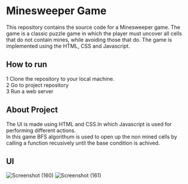 
# Minesweeper Game
This repository contains the source code for a Minesweeper game.
The game is a classic puzzle game in which the player must uncover all cells that do not contain mines, while avoiding those that do. The game is implemented using the HTML, CSS and Javascript.


## How to run
1 Clone the repository to your local machine.\
2 Go to project repository\
3 Run a web server
## About Project
The UI is made using HTML and CSS.In which Javascript is used for performing different actions.\
In this game BFS algorithum is used to open up the non mined cells by calling a function recusively until the base condition is achived.
## UI

![Screenshot (160)](https://github.com/Srishti8827/Minesweeper-Game/assets/110181551/e4c5b153-d448-4605-8526-4e9f5bc09879)
![Screenshot (161)](https://github.com/Srishti8827/Minesweeper-Game/assets/110181551/e1b4ac27-fb81-4951-8d06-657efe1f97fd)
